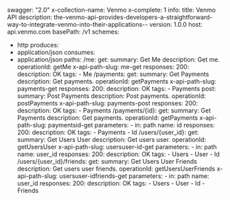 swagger: "2.0"
x-collection-name: Venmo
x-complete: 1
info:
  title: Venmo API
  description: the-venmo-api-provides-developers-a-straightforward-way-to-integrate-venmo-into-their-applications--
  version: 1.0.0
host: api.venmo.com
basePath: /v1
schemes:
- http
produces:
- application/json
consumes:
- application/json
paths:
  /me:
    get:
      summary: Get Me
      description: Get me.
      operationId: getMe
      x-api-path-slug: me-get
      responses:
        200:
          description: OK
      tags:
      - Me
  /payments:
    get:
      summary: Get Payments
      description: Get payments.
      operationId: getPayments
      x-api-path-slug: payments-get
      responses:
        200:
          description: OK
      tags:
      - Payments
    post:
      summary: Post Payments
      description: Post payments.
      operationId: postPayments
      x-api-path-slug: payments-post
      responses:
        200:
          description: OK
      tags:
      - Payments
  /payments/{id}:
    get:
      summary: Get Payments
      description: Get payments.
      operationId: getPayments
      x-api-path-slug: paymentsid-get
      parameters:
      - in: path
        name: id
      responses:
        200:
          description: OK
      tags:
      - Payments
      - Id
  /users/{user_id}:
    get:
      summary: Get Users User
      description: Get users user.
      operationId: getUsersUser
      x-api-path-slug: usersuser-id-get
      parameters:
      - in: path
        name: user_id
      responses:
        200:
          description: OK
      tags:
      - Users
      - User
      - Id
  /users/{user_id}/friends:
    get:
      summary: Get Users User Friends
      description: Get users user friends.
      operationId: getUsersUserFriends
      x-api-path-slug: usersuser-idfriends-get
      parameters:
      - in: path
        name: user_id
      responses:
        200:
          description: OK
      tags:
      - Users
      - User
      - Id
      - Friends